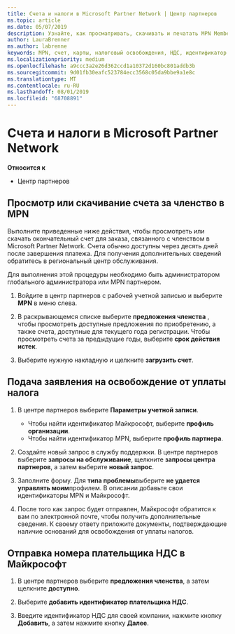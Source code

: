 ```yaml
---
title: Счета и налоги в Microsoft Partner Network | Центр партнеров
ms.topic: article
ms.date: 05/07/2019
description: Узнайте, как просматривать, скачивать и печатать MPN Membership ивоице, а также файл для налогового освобождения и отсылать корпорации Майкрософт ИДЕНТИФИКАЦИОНный номер НДС.
author: LauraBrenner
ms.author: labrenne
keywords: MPN, счет, карты, налоговый освобождения, НДС, идентификатор НДС
ms.localizationpriority: medium
ms.openlocfilehash: a9ccc3a2e26d362ccd1a10372d160bc801addb3b
ms.sourcegitcommit: 9d01fb30eafc523784ecc3568c05da9bbe9a1e8c
ms.translationtype: MT
ms.contentlocale: ru-RU
ms.lasthandoff: 08/01/2019
ms.locfileid: "68708891"
---
```

# <a name="invoices-and-taxes-in-the-microsoft-partner-network"></a>Счета и налоги в Microsoft Partner Network

**Относится к**

-  Центр партнеров

## <a name="view-or-download-your-mpn-membership-invoice"></a>Просмотр или скачивание счета за членство в MPN

Выполните приведенные ниже действия, чтобы просмотреть или скачать окончательный счет для заказа, связанного с членством в Microsoft Partner Network. Счета обычно доступны через десять дней после завершения платежа. Для получения дополнительных сведений обратитесь в региональный центр обслуживания.  

Для выполнения этой процедуры необходимо быть администратором глобального администратора или MPN партнером. 

1.  Войдите в центр партнеров с рабочей учетной записью и выберите **MPN** в меню слева.

4.  В раскрывающемся списке выберите **предложения членства** , чтобы просмотреть доступные предложения по приобретению, а также счета, доступные для текущего года регистрации. Чтобы просмотреть счета за предыдущие годы, выберите **срок действия истек**.

6.  Выберите нужную накладную и щелкните **загрузить счет**. 

## <a name="file-a-tax-exemption"></a>Подача заявления на освобождение от уплаты налога

1.  В центре партнеров выберите **Параметры учетной записи**.
    -   Чтобы найти идентификатор Майкрософт, выберите **профиль организации**.
    -   Чтобы найти идентификатор MPN, выберите **профиль партнера**.

2.  Создайте новый запрос в службу поддержки. В центре партнеров выберите **запросы на обслуживание**, щелкните **запросы центра партнеров**, а затем выберите **новый запрос**.

3.  Заполните форму. Для **типа проблемы**выберите **не удается управлять моим**профилем. В описании добавьте свои идентификаторы MPN и Майкрософт.

4.  После того как запрос будет отправлен, Майкрософт обратится к вам по электронной почте, чтобы получить дополнительные сведения. К своему ответу приложите документы, подтверждающие наличие оснований для освобождения от уплаты налогов.

## <a name="send-microsoft-your-vat-id-number"></a>Отправка номера плательщика НДС в Майкрософт
1.  В центре партнеров выберите **предложения членства**, а затем щелкните **доступно**. 

2.  Выберите **добавить идентификатор плательщика НДС**. 

3.  Введите идентификатор НДС для своей компании, нажмите кнопку **Добавить**, а затем нажмите кнопку **Далее**. 


